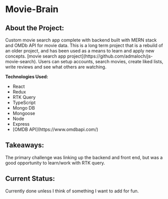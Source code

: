 # Movie-Brain

<h2>About the Project:</h2>
<p>Custom movie search app complete with backend built with MERN stack and OMDb API for movie data. This is a long term project that is a rebuild of an older project, and has been used as a means to learn and apply new concepts. [movie search app project](https://github.com/admaloch/js-movie-search). Users can setup accounts, search movies, create liked lists, write reviews and see what others are watching.</p>


<b>Technologies Used:</b><br/>
<ul>
  <li>React</li>
  <li>Redux</li>
  <li>RTK Query</li>
  <li>TypeScript</li>
  <li>Mongo DB</li>
  <li>Mongoose</li>
  <li>Node</li>
  <li>Express</li>
  <li>[OMDB API](https://www.omdbapi.com/)</li>
</ul>


<h2>Takeaways:</h2>
<p>The primary challenge was linking up the backend and front end, but was a good opportunity to learn/work with RTK query. </p>

<h2>Current Status:</h2>
<p>Currently done unless I think of something I want to add for fun.</p>


